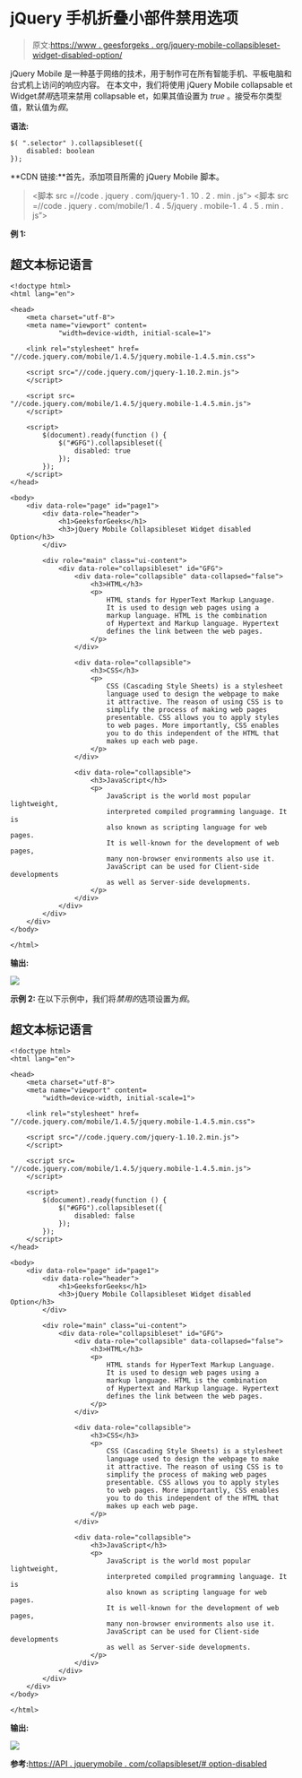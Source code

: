 # jQuery 手机折叠小部件禁用选项

> 原文:[https://www . geesforgeks . org/jquery-mobile-collapsibleset-widget-disabled-option/](https://www.geeksforgeeks.org/jquery-mobile-collapsibleset-widget-disabled-option/)

jQuery Mobile 是一种基于网络的技术，用于制作可在所有智能手机、平板电脑和台式机上访问的响应内容。
在本文中，我们将使用 jQuery Mobile collapsable et Widget*禁用*选项来禁用 collapsable et，如果其值设置为 *true* 。接受布尔类型值，默认值为*假*。

**语法:**

```
$( ".selector" ).collapsibleset({
    disabled: boolean
});
```

**CDN 链接:**首先，添加项目所需的 jQuery Mobile 脚本。

> <link rel="”stylesheet”" href="”//code.jquery.com/mobile/1.4.5/jquery.mobile-1.4.5.min.css”">
> <脚本 src =//code . jquery . com/jquery-1 . 10 . 2 . min . js”></脚本>
> <脚本 src =//code . jquery . com/mobile/1 . 4 . 5/jquery . mobile-1 . 4 . 5 . min . js”></脚本>

**例 1:**

## 超文本标记语言

```
<!doctype html>
<html lang="en">

<head>
    <meta charset="utf-8">
    <meta name="viewport" content=
            "width=device-width, initial-scale=1">

    <link rel="stylesheet" href=
"//code.jquery.com/mobile/1.4.5/jquery.mobile-1.4.5.min.css">

    <script src="//code.jquery.com/jquery-1.10.2.min.js">
    </script>

    <script src=
"//code.jquery.com/mobile/1.4.5/jquery.mobile-1.4.5.min.js">
    </script>

    <script>
        $(document).ready(function () {
            $("#GFG").collapsibleset({
                disabled: true
            });
        });
    </script>
</head>

<body>
    <div data-role="page" id="page1">
        <div data-role="header">
            <h1>GeeksforGeeks</h1>
            <h3>jQuery Mobile Collapsibleset Widget disabled Option</h3>
        </div>

        <div role="main" class="ui-content">
            <div data-role="collapsibleset" id="GFG">
                <div data-role="collapsible" data-collapsed="false">
                    <h3>HTML</h3>
                    <p>
                        HTML stands for HyperText Markup Language. 
                        It is used to design web pages using a 
                        markup language. HTML is the combination 
                        of Hypertext and Markup language. Hypertext 
                        defines the link between the web pages.
                    </p>
                </div>

                <div data-role="collapsible">
                    <h3>CSS</h3>
                    <p>
                        CSS (Cascading Style Sheets) is a stylesheet 
                        language used to design the webpage to make 
                        it attractive. The reason of using CSS is to 
                        simplify the process of making web pages 
                        presentable. CSS allows you to apply styles 
                        to web pages. More importantly, CSS enables 
                        you to do this independent of the HTML that 
                        makes up each web page.
                    </p>
                </div>

                <div data-role="collapsible">
                    <h3>JavaScript</h3>
                    <p>
                        JavaScript is the world most popular lightweight, 
                        interpreted compiled programming language. It is 
                        also known as scripting language for web pages. 
                        It is well-known for the development of web pages, 
                        many non-browser environments also use it. 
                        JavaScript can be used for Client-side developments 
                        as well as Server-side developments.
                    </p>
                </div>
            </div>
        </div>
    </div>
</body>

</html>
```

**输出:**

![](img/ab9fa4680c6460289bd645e319ecd901.png)

**示例 2:** 在以下示例中，我们将*禁用的*选项设置为*假*。

## 超文本标记语言

```
<!doctype html>
<html lang="en">

<head>
    <meta charset="utf-8">
    <meta name="viewport" content=
        "width=device-width, initial-scale=1">

    <link rel="stylesheet" href=
"//code.jquery.com/mobile/1.4.5/jquery.mobile-1.4.5.min.css">

    <script src="//code.jquery.com/jquery-1.10.2.min.js">
    </script>

    <script src=
"//code.jquery.com/mobile/1.4.5/jquery.mobile-1.4.5.min.js">
    </script>

    <script>
        $(document).ready(function () {
            $("#GFG").collapsibleset({
                disabled: false
            });
        });
    </script>
</head>

<body>
    <div data-role="page" id="page1">
        <div data-role="header">
            <h1>GeeksforGeeks</h1>
            <h3>jQuery Mobile Collapsibleset Widget disabled Option</h3>
        </div>

        <div role="main" class="ui-content">
            <div data-role="collapsibleset" id="GFG">
                <div data-role="collapsible" data-collapsed="false">
                    <h3>HTML</h3>
                    <p>
                        HTML stands for HyperText Markup Language.
                        It is used to design web pages using a
                        markup language. HTML is the combination
                        of Hypertext and Markup language. Hypertext
                        defines the link between the web pages.
                    </p>
                </div>

                <div data-role="collapsible">
                    <h3>CSS</h3>
                    <p>
                        CSS (Cascading Style Sheets) is a stylesheet
                        language used to design the webpage to make
                        it attractive. The reason of using CSS is to
                        simplify the process of making web pages
                        presentable. CSS allows you to apply styles
                        to web pages. More importantly, CSS enables
                        you to do this independent of the HTML that
                        makes up each web page.
                    </p>
                </div>

                <div data-role="collapsible">
                    <h3>JavaScript</h3>
                    <p>
                        JavaScript is the world most popular lightweight,
                        interpreted compiled programming language. It is
                        also known as scripting language for web pages.
                        It is well-known for the development of web pages,
                        many non-browser environments also use it.
                        JavaScript can be used for Client-side developments
                        as well as Server-side developments.
                    </p>
                </div>
            </div>
        </div>
    </div>
</body>

</html>
```

**输出:**

![](img/e2f4c7b8e88b30b4069626516ecac0f8.png)

**参考:**[https://API . jquerymobile . com/collapsibleset/# option-disabled](https://api.jquerymobile.com/collapsibleset/#option-disabled)